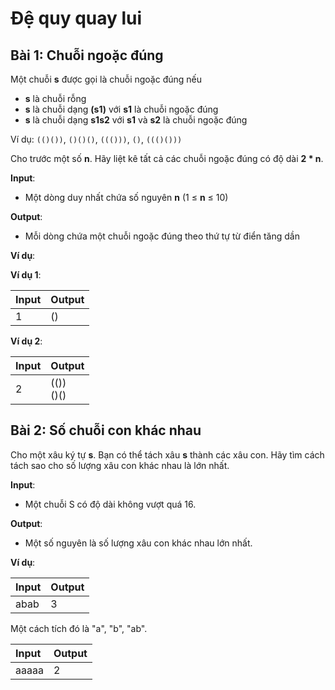 # Đệ quy quay lui

## Bài 1: Chuỗi ngoặc đúng

Một chuỗi **s** được gọi là chuỗi ngoặc đúng nếu

- **s** là chuỗi rỗng
- **s** là chuỗi dạng **(s1)** với **s1** là chuỗi ngoặc đúng
- **s** là chuỗi dạng **s1s2** với **s1** và **s2** là chuỗi ngoặc đúng

Ví dụ: `(()())`, `()()()`, `((()))`, `()`, `((()()))`

Cho trước một số **n**. Hãy liệt kê tất cả các chuỗi ngoặc đúng có độ dài **2 * n**.

**Input**:

- Một dòng duy nhất chứa số nguyên **n** (1 ≤ **n** ≤ 10)

**Output**:

- Mỗi dòng chứa một chuỗi ngoặc đúng theo thứ tự từ điển tăng dần

**Ví dụ**:

**Ví dụ 1**:

| Input | Output |
|:-------|:--------|
| 1     | ()   |

**Ví dụ 2**:

| Input | Output |
|:-------|:--------|
| 2     | (())<br>()()   |

## Bài 2: Số chuỗi con khác nhau

Cho một xâu ký tự **s**. Bạn có thể tách xâu **s** thành các xâu con. Hãy tìm cách tách sao cho số lượng xâu con khác nhau là lớn nhất.

**Input**:

- Một chuỗi S có độ dài không vượt quá 16.

**Output**:

- Một số nguyên là số lượng xâu con khác nhau lớn nhất.

**Ví dụ**:

| Input | Output |
|:------|:-------|
| abab  | 3      |

Một cách tích đó là "a", "b", "ab".

| Input | Output |
|:------|:-------|
| aaaaa | 2      |